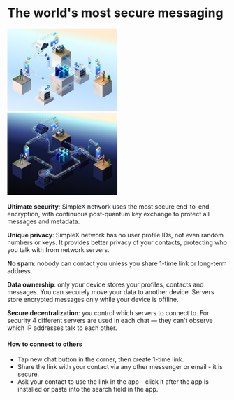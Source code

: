 # The world's most secure messaging

<img src="/img/design_3/secure_messaging_light.jpg" width="50%" class="float-to-right dark:hidden">

<img src="/img/design_3/secure_messaging_dark.jpg" width="50%" class="float-to-right hidden dark:block">

**Ultimate security**: SimpleX network uses the most secure end-to-end encryption, with continuous post-quantum key exchange to protect all messages and metadata.

**Unique privacy**: SimpleX network has no user profile IDs, not even random numbers or keys. It provides better privacy of your contacts, protecting who you talk with from network servers.

**No spam**: nobody can contact you unless you share 1-time link or long-term address.

**Data ownership**: only your device stores your profiles, contacts and messages. You can securely move your data to another device. Servers store encrypted messages only while your device is offline.

**Secure decentralization**: you control which servers to connect to. For security 4 different servers are used in each chat &mdash; they can't observe which IP addresses talk to each other.

#### How to connect to others

- Tap new chat button in the corner, then create 1-time link.
- Share the link with your contact via any other messenger or email - it is secure.
- Ask your contact to use the link in the app - click it after the app is installed or paste into the search field in the app.
